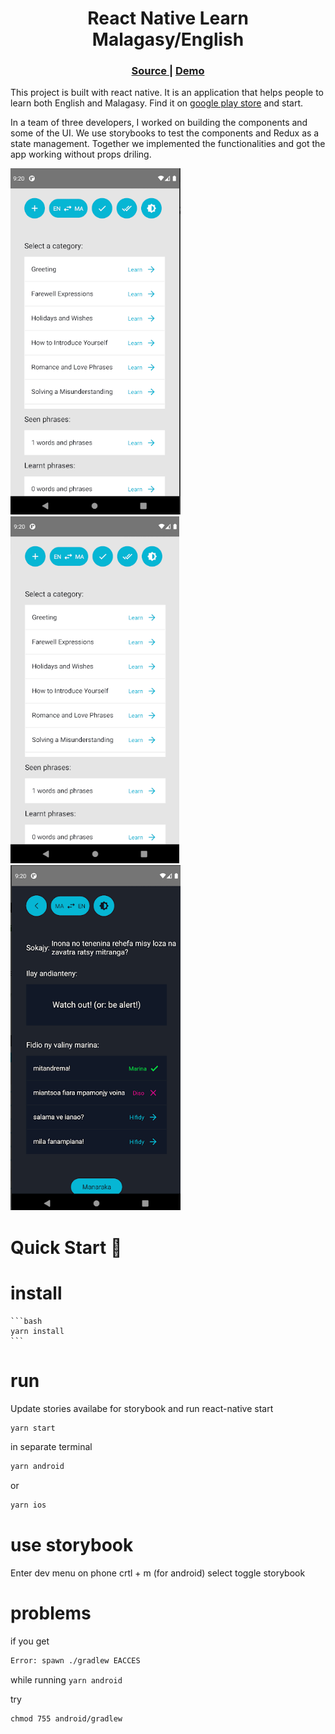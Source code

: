 <h1 align="center">
  React Native Learn Malagasy/English
</h1>

<div align="center">
  <h3>
    <a href="https://github.com/Voninkazo/sandy-portfolio">
      Source
    </a>
    <span> | </span>
    <a href="https://play.google.com/store/apps/details?id=com.learngasy&hl=en&gl=US">
      Demo
    </a>
  </h3>
</div>

This project is built with react native. It is an application that helps people to learn both English and Malagasy. Find it on [google play store](https://play.google.com/store/apps/details?id=com.learngasy&hl=en&gl=US) and start.

In a team of three developers, I worked on building the components and some of the UI. We use storybooks to test the components and Redux as a state management. Together we implemented the functionalities and got the app working without props driling.

![screenshot](./assets/screen1.png)
![screenshot](./assets/light-mode-screen.png)
![screenshot](./assets/dark-mode-screen.png)

# Quick Start 🚀

# install

    ```bash
    yarn install
    ```

# run

Update stories availabe for storybook and run react-native start

```bash
yarn start
```

in separate terminal

```bash
yarn android
```

or

```bash
yarn ios
```

# use storybook

Enter dev menu on phone crtl + m (for android) select toggle storybook

# problems

if you get

```bash
Error: spawn ./gradlew EACCES
```

while running `yarn android`

try

```
chmod 755 android/gradlew
```
